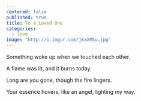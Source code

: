 ```yaml
---
centered: false
published: true
title: To a Loved One
categories:
  - love
image: 'http://i.imgur.com/jkxXM5u.jpg'
---
```

Something woke up
when we touched each other.

A flame was lit,
and it burns today.

Long are you gone,
though the fire lingers.

Your essence hovers,
like an angel,
lighting my way.
